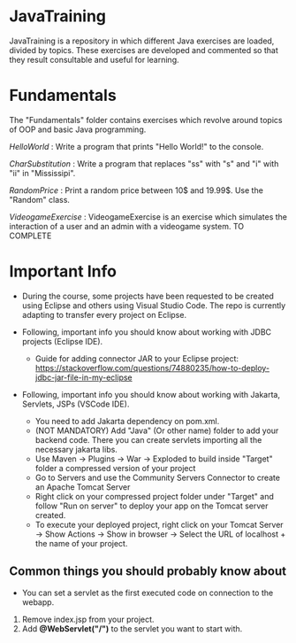 # JavaTraining
JavaTraining is a repository in which different Java exercises are loaded, divided by topics. These exercises are developed and commented so that they result consultable and useful for learning.

# Fundamentals
The "Fundamentals" folder contains exercises which revolve around topics of OOP and basic Java programming.

_HelloWorld_ : Write a program that prints "Hello World!" to the console.

_CharSubstitution_ : Write a program that replaces "ss" with "s" and "i" with "ii" in "Mississipi".

_RandomPrice_ : Print a random price between 10$ and 19.99$. Use the "Random" class.

_VideogameExercise_ : VideogameExercise is an exercise which simulates the interaction of a user and an admin with a videogame system. TO COMPLETE





# Important Info
* During the course, some projects have been requested to be created using Eclipse and others using Visual Studio Code. The repo is currently adapting to transfer every project on Eclipse.

* Following, important info you should know about working with JDBC projects (Eclipse IDE).
  * Guide for adding connector JAR to your Eclipse project: https://stackoverflow.com/questions/74880235/how-to-deploy-jdbc-jar-file-in-my-eclipse

* Following, important info you should know about working with Jakarta, Servlets, JSPs (VSCode IDE).
  * You need to add Jakarta dependency on pom.xml.
  * (NOT MANDATORY) Add "Java" (Or other name) folder to add your backend code. There you can create servlets importing all the necessary jakarta libs.
  * Use Maven -> Plugins -> War -> Exploded to build  inside "Target" folder a compressed version of your project
  * Go to Servers and use the Community Servers Connector to create an Apache Tomcat Server
  * Right click on your compressed project folder under "Target" and follow "Run on server" to deploy your app on the Tomcat server created.
  * To execute your deployed project, right click on your Tomcat Server -> Show Actions -> Show in browser -> Select the URL of localhost + the name of your project.

## Common things you should probably know about
* You can set a servlet as the first executed code on connection to the webapp.
 1. Remove index.jsp from your project.
 2. Add **@WebServlet("/")** to the servlet you want to start with.
